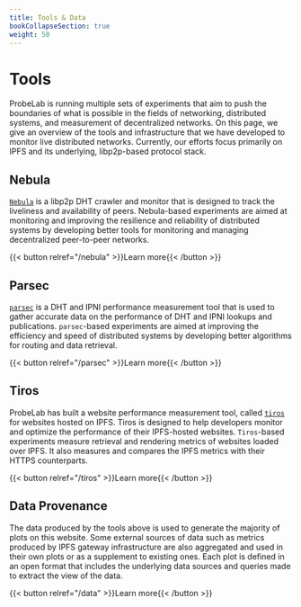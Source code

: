 ```yaml
---
title: Tools & Data
bookCollapseSection: true
weight: 50
---
```


# Tools

ProbeLab is running multiple sets of experiments that aim to push the boundaries of what is possible in the fields of networking, distributed systems, and measurement of decentralized networks. On this page, we give an overview of the tools and infrastructure that we have developed to monitor live distributed networks. Currently, our efforts focus primarily on IPFS and its underlying, libp2p-based protocol stack.

## Nebula

[`Nebula`](https://github.com/dennis-tra/nebula) is a libp2p DHT crawler and monitor that is designed to track the liveliness and availability of peers. Nebula-based experiments are aimed at monitoring and improving the resilience and reliability of distributed systems by developing better tools for monitoring and managing decentralized peer-to-peer networks.

{{< button relref="/nebula" >}}Learn more{{< /button >}}

## Parsec

[`parsec`](https://github.com/plprobelab/parsec) is a DHT and IPNI performance measurement tool that is used to gather accurate data on the performance of DHT and IPNI lookups and publications. `parsec`-based experiments are aimed at improving the efficiency and speed of distributed systems by developing better algorithms for routing and data retrieval.

{{< button relref="/parsec" >}}Learn more{{< /button >}}

## Tiros

ProbeLab has built a website performance measurement tool, called [`tiros`](https://github.com/plprobelab/tiros) for websites hosted on IPFS. Tiros is designed to help developers monitor and optimize
the performance of their IPFS-hosted websites. `Tiros`-based experiments measure retrieval and rendering metrics of websites loaded over IPFS. It also measures and compares the IPFS metrics with their HTTPS counterparts.

{{< button relref="/tiros" >}}Learn more{{< /button >}}

## Data Provenance

The data produced by the tools above is used to generate the majority of plots on this website. Some external sources of data such as metrics produced by 
IPFS gateway infrastructure are also aggregated and used in their own plots or as a supplement to existing ones. Each plot is defined in an open format that
includes the underlying data sources and queries made to extract the view of the data.

{{< button relref="/data" >}}Learn more{{< /button >}}
